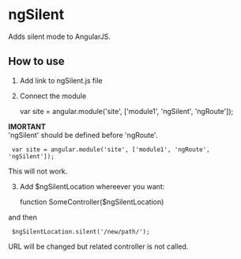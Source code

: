 ngSilent
========

Adds silent mode to AngularJS.

How to use
------

1. Add link to ngSilent.js file
2. Connect the module

      var site = angular.module('site', ['module1', 'ngSilent', 'ngRoute']);
	 
**IMORTANT**	 
'ngSilent' should be defined before 'ngRoute'.


     var site = angular.module('site', ['module1', 'ngRoute', 'ngSilent']);
	
This will not work.	

3. Add $ngSilentLocation whereever you want:


      function SomeController($ngSilentLocation)
	 
and then

     $ngSilentLocation.silent('/new/path/');
	 
URL will be changed but related controller is not called.	 

